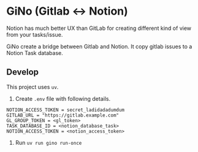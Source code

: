 # GiNo (Gitlab <-> Notion)

Notion has much better UX than GitLab for creating different kind of view from
your tasks/issue.

GiNo create a bridge between Gitlab and Notion. It copy gitlab issues to a
Notion Task database.

## Develop

This project uses `uv`.

1. Create `.env` file with following details.

```
NOTION_ACCESS_TOKEN = secret_ladidadadumdum
GITLAB_URL = "https://gitlab.example.com"
GL_GROUP_TOKEN = <gl_token>
TASK_DATABASE_ID = <notion_database_task>
NOTION_ACCESS_TOKEN = <notion_access_token>
```

1. Run `uv run gino run-once`
